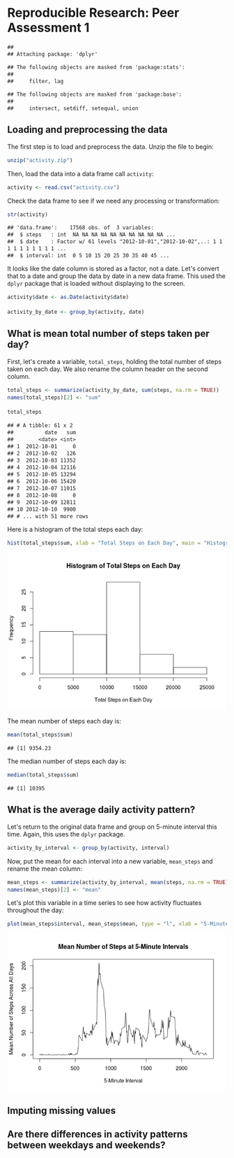 # Reproducible Research: Peer Assessment 1


```
## 
## Attaching package: 'dplyr'
```

```
## The following objects are masked from 'package:stats':
## 
##     filter, lag
```

```
## The following objects are masked from 'package:base':
## 
##     intersect, setdiff, setequal, union
```

## Loading and preprocessing the data

The first step is to load and preprocess the data.  Unzip the file to begin:


```r
unzip("activity.zip")
```

Then, load the data into a data frame call `activity`:


```r
activity <- read.csv("activity.csv")
```

Check the data frame to see if we need any processing or transformation:


```r
str(activity)
```

```
## 'data.frame':	17568 obs. of  3 variables:
##  $ steps   : int  NA NA NA NA NA NA NA NA NA NA ...
##  $ date    : Factor w/ 61 levels "2012-10-01","2012-10-02",..: 1 1 1 1 1 1 1 1 1 1 ...
##  $ interval: int  0 5 10 15 20 25 30 35 40 45 ...
```

It looks like the date column is stored as a factor, not a date.  Let's convert that to a date and group the data by date in a new data frame.  This used the `dplyr` package that is loaded without displaying to the screen.


```r
activity$date <- as.Date(activity$date)

activity_by_date <- group_by(activity, date)
```

## What is mean total number of steps taken per day?

First, let's create a variable, `total_steps`,  holding the total number of steps taken on each day.  We also rename the column header on the second column.


```r
total_steps <- summarize(activity_by_date, sum(steps, na.rm = TRUE))
names(total_steps)[2] <- "sum"

total_steps
```

```
## # A tibble: 61 x 2
##          date   sum
##        <date> <int>
## 1  2012-10-01     0
## 2  2012-10-02   126
## 3  2012-10-03 11352
## 4  2012-10-04 12116
## 5  2012-10-05 13294
## 6  2012-10-06 15420
## 7  2012-10-07 11015
## 8  2012-10-08     0
## 9  2012-10-09 12811
## 10 2012-10-10  9900
## # ... with 51 more rows
```

Here is a histogram of the total steps each day:


```r
hist(total_steps$sum, xlab = "Total Steps on Each Day", main = "Histogram of Total Steps on Each Day")
```

![](PA1_template_files/figure-html/unnamed-chunk-7-1.png)<!-- -->

The mean number of steps each day is:


```r
mean(total_steps$sum)
```

```
## [1] 9354.23
```

The median number of steps each day is:


```r
median(total_steps$sum)
```

```
## [1] 10395
```

## What is the average daily activity pattern?

Let's return to the original data frame and group on 5-minute interval this time.  Again, this uses the `dplyr` package.


```r
activity_by_interval <- group_by(activity, interval)
```

Now, put the mean for each interval into a new variable, `mean_steps` and rename the mean column:


```r
mean_steps <- summarize(activity_by_interval, mean(steps, na.rm = TRUE))
names(mean_steps)[2] <- "mean"
```

Let's plot this variable in a time series to see how activity fluctuates throughout the day:


```r
plot(mean_steps$interval, mean_steps$mean, type = "l", xlab = "5-Minute Interval", ylab = "Mean Number of Steps Across All Days", main = "Mean Number of Steps at 5-Minute Intervals")
```

![](PA1_template_files/figure-html/unnamed-chunk-12-1.png)<!-- -->

## Imputing missing values



## Are there differences in activity patterns between weekdays and weekends?
